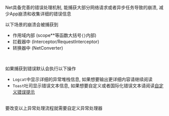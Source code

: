 Net具备完善的错误处理机制, 能捕获大部分网络请求或者异步任务导致的崩溃, 减少App崩溃和收集详细的错误信息

以下场景的崩溃会被捕获到

- 作用域内部 (scope**等函数大括号`{}`内部)
- 拦截器中 (Interceptor/RequestInterceptor)
- 转换器中 (NetConverter)


<br>

如果捕获到错误默认会执行以下操作

-  `Logcat`中显示详细的异常堆栈信息, 如果想要输出更详细内容请继续阅读
-  `Toast`吐司显示错误文本信息, 如果想要自定义或者国际化错误文本请阅读[自定义错误提示](error_tip)

<br>
要改变以上异常处理流程就需要自定义异常处理器









